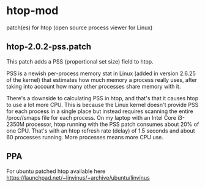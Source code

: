 htop-mod
========

patch(es) for htop (open source process viewer for Linux) 

htop-2.0.2-pss.patch
--------------------

This patch adds a PSS (proportional set size) field to htop.

PSS is a newish per-process memory stat in Linux (added in version 2.6.25 of the
kernel) that estimates how much memory a process really uses, after taking into
account how many other processes share memory with it.

There's a downside to calculating PSS in htop, and that's that it causes htop to
use a lot more CPU. This is because the Linux kernel doesn't provide PSS for
each process in a single place but instead requires scanning the entire
/proc/<pid>/smaps file for each process. On my laptop with an Intel Core
i3-2350M processor, htop running with the PSS patch consumes about 20% of one
CPU. That's with an htop refresh rate (delay) of 1.5 seconds and about 60
processes running. More processes means more CPU use.

PPA
---
For ubuntu patched htop available here https://launchpad.net/~linvinus/+archive/ubuntu/linvinus
